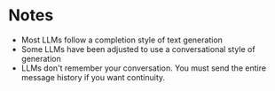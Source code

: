 # Notes

- Most LLMs follow a completion style of text generation
- Some LLMs have been adjusted to use a conversational style of generation
- LLMs don't remember your conversation. You must send the entire message history if you want continuity.
